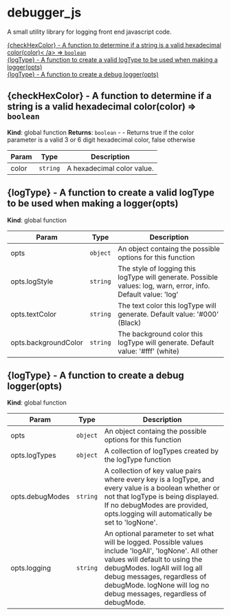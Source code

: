 # debugger_js

A small utility library for logging front end javascript code.

<dl>
<dt><a href="#{checkHexColor} - A function to determine if a string is a valid hexadecimal color">{checkHexColor} - A function to determine if a string is a valid hexadecimal color(color)<
/a> ⇒ <code>boolean</code></dt>
<dd></dd>
<dt><a href="#{logType} - A function to create a valid logType to be used when making a logger">{logType} - A function to create a valid logType to be used when making a logger(opts)</a></
dt>
<dd></dd>
<dt><a href="#{logType} - A function to create a debug logger">{logType} - A function to create a debug logger(opts)</a></dt>
<dd></dd>
</dl>

<a name="{checkHexColor} - A function to determine if a string is a valid hexadecimal color"></a>

## {checkHexColor} - A function to determine if a string is a valid hexadecimal color(color) ⇒ <code>boolean</code>
**Kind**: global function
**Returns**: <code>boolean</code> - - Returns true if the color parameter is a valid 3 or 6 digit hexadecimal color, false otherwise

| Param | Type | Description |
| --- | --- | --- |
| color | <code>string</code> | A hexadecimal color value. |

<a name="{logType} - A function to create a valid logType to be used when making a logger"></a>

## {logType} - A function to create a valid logType to be used when making a logger(opts)
**Kind**: global function

| Param | Type | Description |
| --- | --- | --- |
| opts | <code>object</code> | An object containg the possible options for this function |
| opts.logStyle | <code>string</code> | The style of logging this logType will generate. Possible values: log, warn, error, info. Default value: 'log' |
| opts.textColor | <code>string</code> | The text color this logType will generate. Default value: '#000' (Black) |
| opts.backgroundColor | <code>string</code> | The background color this logType will generate. Default value: '#fff' (white) |

<a name="{logType} - A function to create a debug logger"></a>

## {logType} - A function to create a debug logger(opts)
**Kind**: global function

| Param | Type | Description |
| --- | --- | --- |
| opts | <code>object</code> | An object containg the possible options for this function |
| opts.logTypes | <code>object</code> | A collection of logTypes created by the logType function |
| opts.debugModes | <code>string</code> | A collection of key value pairs where every key is a logType, and every value is a boolean whether or not that logType is being displayed. If no debugModes are provided, opts.logging will automatically be set to 'logNone'. |
| opts.logging | <code>string</code> | An optional parameter to set what will be logged. Possible values include 'logAll', 'logNone'. All other values will default to using the debugModes. logAll will log all debug messages, regardless of debugMode. logNone will log no debug messages, regardless of debugMode. |